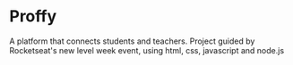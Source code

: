 # Proffy
 A platform that connects students and teachers. Project guided by Rocketseat's new level week event, using html, css, javascript and node.js
